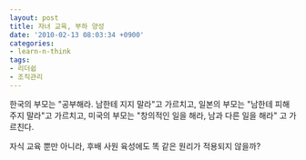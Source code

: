 ```yaml
---
layout: post
title: 자녀 교육, 부하 양성
date: '2010-02-13 08:03:34 +0900'
categories:
- learn-n-think
tags:
- 리더쉽
- 조직관리
---
```


한국의 부모는 "공부해라. 남한테 지지 말라"고 가르치고, 일본의 부모는 "남한테 피해 주지 말라"고 가르치고, 미국의 부모는 "창의적인 일을 해라, 남과 다른 일을 해라" 고 가르친다.

자식 교육 뿐만 아니라, 후배 사원 육성에도 똑 같은 원리가 적용되지 않을까?
